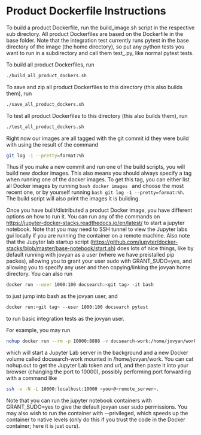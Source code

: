 # Product Dockerfile Instructions

To build a product Dockerfile, run the build_image.sh script in the respective
sub directory. All product Dockerfiles are based on the Dockerfile in the base
folder. Note that the integration test currently runs pytest in the base 
directory of the image (the home directory), so put any python tests you want to
run in a subdirectory and call them test_<test name>.py, like normal pytest tests.

To build all product Dockerfiles, run
```bash
./build_all_product_dockers.sh
```
To save and zip all product Dockerfiles to this directory (this also builds them), run
 ```bash
./save_all_product_dockers.sh
```
To test all product Dockerfiles to this directory (this also builds them), run
 ```bash
./test_all_product_dockers.sh
```

Right now our images are all tagged with the git commit id they were build with
using the result of the command
 ```bash
git log -1 --pretty=format:%h
```
Thus if you make a new commit and run one of the build scripts, you will build
new docker images. This also means you should always specify a tag when running
one of the docker images. To get this tag, you can either list all Docker images
by running  ```bash docker images ``` and choose the most recent one, or by
yourself running  ```bash git log -1 --pretty=format:%h```. The build script
will also print the images it is building.

Once you have built/distributed a product Docker image, you have different 
options on how to run it.
You can run any of the commands on https://jupyter-docker-stacks.readthedocs.io/en/latest/
to start a jupyter notebook. Note that you may need to SSH tunnel to view the
Jupyter labs gui locally if you are running the container on a remote machine. 
Also note that the Jupyter lab startup script 
(https://github.com/jupyter/docker-stacks/blob/master/base-notebook/start.sh)
does lots of nice things, like by default running with jovyan as a user (where
we have preistalled pip packes), allowing you to grant your user sudo with
GRANT_SUDO=yes, and allowing you to specify any user and then copying/linking
the jovyan home directory.
You can also run
```bash
docker run --user 1000:100 docsearch:<git tag> -it bash 
```
to just jump into bash as the jovyan user, and
```bash
docker run:<git tag> --user 1000:100 docsearch pytest
```
to run basic integration tests as the jovyan user.

For example, you may run
```bash
nohup docker run --rm -p 10000:8888 -v docsearch-work:/home/jovyan/work docsearch &
```
which will start a Jupyter Lab server in the background and a new Docker volume
called docsearch-work mounted in /home/jovyan/work. You can cat nohup.out
to get the Jupyter Lab token and url, and then paste it into your browser
(changing the port to 10000), possibly performing port forwarding with a 
command like 
```bash
ssh -v -N -L 10000:localhost:10000 <you>@<remote_server>.
```

Note that you can run the jupyter notebook containers with GRANT_SUDO=yes
to give the default jovyan user sudo permissions. You may also wish to run 
the container with --privileged, which speeds up the container to native levels 
(only do this if you trust the code in the Docker container; here it is just
ours).

<!-- TODO (Josh): We should probably eventually migrate to Docker compose -->